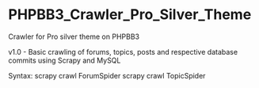 # PHPBB3_Crawler_Pro_Silver_Theme
Crawler for Pro silver theme on PHPBB3

v1.0 - Basic crawling of forums, topics, posts and respective database commits using Scrapy and MySQL

Syntax: 
scrapy crawl ForumSpider
scrapy crawl TopicSpider
